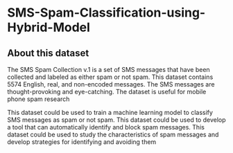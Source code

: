 # SMS-Spam-Classification-using-Hybrid-Model
## About this dataset
The SMS Spam Collection v.1 is a set of SMS messages that have been collected and labeled as either spam or not spam. This dataset contains 5574 English, real, and non-encoded messages. The SMS messages are thought-provoking and eye-catching. The dataset is useful for mobile phone spam research


This dataset could be used to train a machine learning model to classify SMS messages as spam or not spam.
This dataset could be used to develop a tool that can automatically identify and block spam messages.
This dataset could be used to study the characteristics of spam messages and develop strategies for identifying and avoiding them
